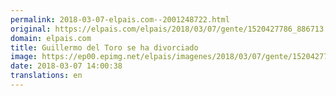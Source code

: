 ```yaml
---
permalink: 2018-03-07-elpais.com--2001248722.html
original: https://elpais.com/elpais/2018/03/07/gente/1520427786_886713.html#?ref=rss&format=simple&link=link
domain: elpais.com
title: Guillermo del Toro se ha divorciado
image: https://ep00.epimg.net/elpais/imagenes/2018/03/07/gente/1520427786_886713_1520428386_rrss_normal.jpg
date: 2018-03-07 14:00:38
translations: en
---
```


